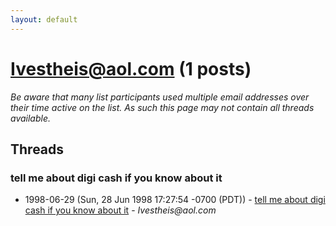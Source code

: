 ```yaml
---
layout: default
---
```


# Ivestheis@aol.com (1 posts)

_Be aware that many list participants used multiple email addresses over their time active on the list. As such this page may not contain all threads available._

## Threads

### tell me about digi cash if you know about it
+ 1998-06-29 (Sun, 28 Jun 1998 17:27:54 -0700 (PDT)) - [tell me about digi cash if you know about it](/archive/1998/06/c53405dd80d60c37fcbc776769fb8a310c0405cb7f2361a61ce77f447f275874) - _Ivestheis@aol.com_

